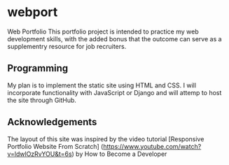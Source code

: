 # webport
Web Portfolio
This portfolio project is intended to practice my web development skills, with the added bonus that the outcome can serve as a supplementry resource for job recruiters.

## Programming
My plan is to implement the static site using HTML and CSS. I will incorporate functionality with JavaScript or Django and will attemp to host the site through GitHub.

## Acknowledgements
The layout of this site was inspired by the video tutorial [Responsive Portfolio Website From Scratch] (https://www.youtube.com/watch?v=ldwlOzRvYOU&t=6s) by How to Become a Developer